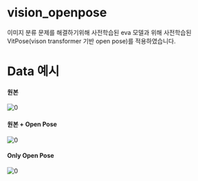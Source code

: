 # vision_openpose
이미지 분류 문제를 해결하기위해 사전학습된 eva 모델과 위해 사전학습된 VitPose(vison transformer 기반 open pose)를 적용하였습니다.

# Data 예시 
#### 원본  
![0](https://github.com/nahyungsun/vision_openpose/assets/54011107/022d8639-5265-4129-9900-d17ca592fe71)
#### 원본 + Open Pose
![0](https://github.com/nahyungsun/vision_openpose/assets/54011107/21dac11e-d6f8-4618-91f4-8c7b99baba23)
#### Only Open Pose
![0](https://github.com/nahyungsun/vision_openpose/assets/54011107/90e46d0a-a400-4219-ad24-7f73d685d62a)
